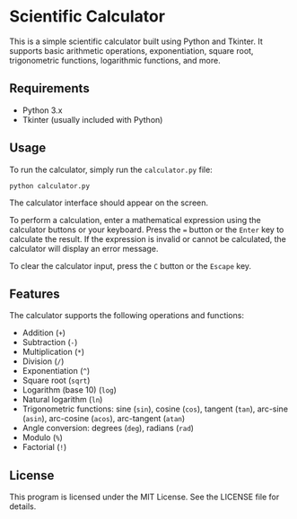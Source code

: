 # Scientific Calculator

This is a simple scientific calculator built using Python and Tkinter. It supports basic arithmetic operations, exponentiation, square root, trigonometric functions, logarithmic functions, and more.

## Requirements

- Python 3.x
- Tkinter (usually included with Python)

## Usage

To run the calculator, simply run the `calculator.py` file:

```commandline
python calculator.py
```

The calculator interface should appear on the screen.

To perform a calculation, enter a mathematical expression using the calculator buttons or your keyboard. Press the `=` button or the `Enter` key to calculate the result. If the expression is invalid or cannot be calculated, the calculator will display an error message.

To clear the calculator input, press the `C` button or the `Escape` key.

## Features

The calculator supports the following operations and functions:

- Addition (`+`)
- Subtraction (`-`)
- Multiplication (`*`)
- Division (`/`)
- Exponentiation (`^`)
- Square root (`sqrt`)
- Logarithm (base 10) (`log`)
- Natural logarithm (`ln`)
- Trigonometric functions: sine (`sin`), cosine (`cos`), tangent (`tan`), arc-sine (`asin`), arc-cosine (`acos`), arc-tangent (`atan`)
- Angle conversion: degrees (`deg`), radians (`rad`)
- Modulo (`%`)
- Factorial (`!`)

## License

This program is licensed under the MIT License. See the LICENSE file for details.